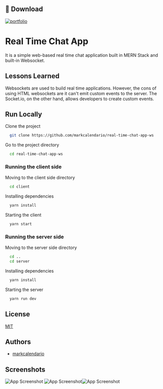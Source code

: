 ## 🚀 Download
[![portfolio](https://img.shields.io/badge/Source_Code-000?style=for-the-badge&logo=github&logoColor=white)](https://github.com/markcalendario/real-time-chat-app-ws)

# Real Time Chat App 

It is a simple web-based real time chat application built in MERN Stack and built-in Websocket.


## Lessons Learned

Websockets are used to build real time applications. However, the cons of using HTML websockets are it can't emit custom events to the server. The Socket.io, on the other hand, allows developers to create custom events.
 

## Run Locally

Clone the project

```bash
  git clone https://github.com/markcalendario/real-time-chat-app-ws
```

Go to the project directory

```bash
  cd real-time-chat-app-ws
```

### Running the client side

Moving to the client side directory
```bash
  cd client
```

Installing dependencies
```bash
  yarn install
```

Starting the client

```bash
  yarn start
```

### Running the server side

Moving to the server side directory
```bash
  cd ..
  cd server
```

Installing dependencies
```bash
  yarn install
```

Starting the server

```bash
  yarn run dev 
```


## License

[MIT](https://choosealicense.com/licenses/mit/)


## Authors

- [markcalendario](https://www.github.com/markcalendario)


## Screenshots

![App Screenshot](https://i.imgur.com/3IjXjX8.png)
![App Screenshot](https://i.imgur.com/0xmFJv9.png)![App Screenshot](https://i.imgur.com/nyqRZcX.png)
